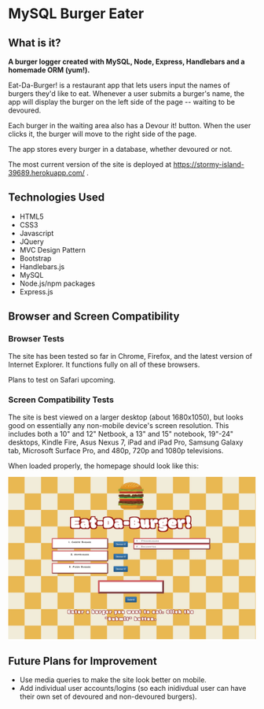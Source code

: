 # MySQL Burger Eater

## What is it?

**A burger logger created with MySQL, Node, Express, Handlebars and a homemade ORM (yum!).** 

Eat-Da-Burger! is a restaurant app that lets users input the names of burgers they'd like to eat.
Whenever a user submits a burger's name, the app will display the burger on the left side of the page -- waiting to be devoured.

Each burger in the waiting area also has a Devour it! button. When the user clicks it, the burger will move to the right side of the page.

The app stores every burger in a database, whether devoured or not.

The most current version of the site is deployed at https://stormy-island-39689.herokuapp.com/ .

## Technologies Used

* HTML5
* CSS3
* Javascript
* JQuery
* MVC Design Pattern
* Bootstrap
* Handlebars.js
* MySQL
* Node.js/npm packages
* Express.js

## Browser and Screen Compatibility

### Browser Tests

The site has been tested so far in Chrome, Firefox, and the latest version of Internet Explorer.
It functions fully on all of these browsers.

Plans to test on Safari upcoming.

### Screen Compatibility Tests

The site is best viewed on a larger desktop (about 1680x1050), but looks good on essentially any non-mobile device's screen resolution. This includes both a 10" and 12" Netbook, a 13" and 15" notebook, 19"-24" desktops, Kindle Fire, Asus Nexus 7, iPad and iPad Pro, Samsung Galaxy tab, Microsoft Surface Pro, and 480p, 720p and 1080p televisions. 

When loaded properly, the homepage should look like this:

![Homepage](/public/assets/images/burger1.JPG)

## Future Plans for Improvement
* Use media queries to make the site look better on mobile.
* Add individual user accounts/logins (so each inidivdual user can have their own set of devoured and non-devoured burgers).

